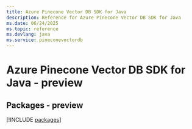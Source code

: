 ```yaml
---
title: Azure Pinecone Vector DB SDK for Java
description: Reference for Azure Pinecone Vector DB SDK for Java
ms.date: 06/24/2025
ms.topic: reference
ms.devlang: java
ms.service: pineconevectordb
---
```

# Azure Pinecone Vector DB SDK for Java - preview
## Packages - preview
[!INCLUDE [packages](pinecone-vector-db-index.md)]